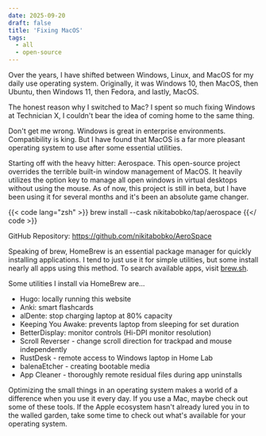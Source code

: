 ```yaml
---
date: 2025-09-20
draft: false
title: 'Fixing MacOS'
tags: 
  - all
  - open-source
---
```


Over the years, I have shifted between Windows, Linux, and MacOS for my daily use operating system. Originally, it was Windows 10, then MacOS, then Ubuntu, then Windows 11, then Fedora, and lastly, MacOS. 

The honest reason why I switched to Mac? I spent so much fixing Windows at Technician X, I couldn't bear the idea of coming home to the same thing.

Don't get me wrong. Windows is great in enterprise environments. Compatibility is king. But I have found that MacOS is a far more pleasant operating system to use after some essential utilities.

Starting off with the heavy hitter: Aerospace. This open-source project overrides the terrible built-in window management of MacOS. It heavily utilizes the option key to manage all open windows in virtual desktops without using the mouse. As of now, this project is still in beta, but I have been using it for several months and it's been an absolute game changer.

{{< code lang="zsh" >}}
brew install --cask nikitabobko/tap/aerospace
{{</ code >}}

GitHub Repository: https://github.com/nikitabobko/AeroSpace


Speaking of brew, HomeBrew is an essential package manager for quickly installing applications. I tend to just use it for simple utilities, but some install nearly all apps using this method. To search available apps, visit [brew.sh](https://brew.sh/).

Some utilities I install via HomeBrew are...
- Hugo: locally running this website
- Anki: smart flashcards
- alDente: stop charging laptop at 80% capacity
- Keeping You Awake: prevents laptop from sleeping for set duration
- BetterDisplay: monitor controls (Hi-DPI monitor resolution)
- Scroll Reverser - change scroll direction for trackpad and mouse independently
- RustDesk - remote access to Windows laptop in Home Lab
- balenaEtcher - creating bootable media
- App Cleaner - thoroughly remote residual files during app uninstalls

Optimizing the small things in an operating system makes a world of a difference when you use it every day. If you use a Mac, maybe check out some of these tools. If the Apple ecosystem hasn't already lured you in to the walled garden, take some time to check out what's available for your operating system. 